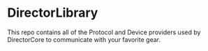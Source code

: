 # DirectorLibrary

This repo contains all of the Protocol and Device providers used by DirectorCore to communicate with your favorite gear.